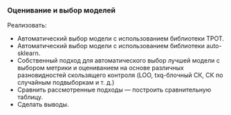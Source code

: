 ### Оценивание и выбор моделей
Реализовать:
- Автоматический выбор модели с использованием библиотеки TPOT.
- Автоматический выбор модели с использованием библиотеки auto-sklearn.
- Собственный подход для автоматического выбор лучшей модели с выбором метрики и оцениванием на основе различных разновидностей скользящего контроля (LOO, txq-блочный СК, СК по случайным подвыборкам и т. д.)
- Сравнить рассмотренные подходы — построить сравнительную таблицу.
- Сделать выводы.
